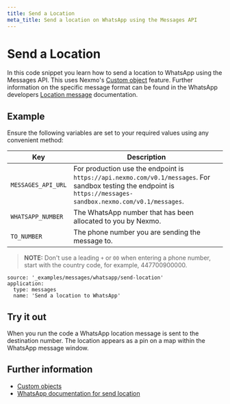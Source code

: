 ```yaml
---
title: Send a Location
meta_title: Send a location on WhatsApp using the Messages API
---
```


# Send a Location

In this code snippet you learn how to send a location to WhatsApp using the Messages API. This uses Nexmo's [Custom object](/messages/concepts/custom-objects) feature. Further information on the specific message format can be found in the WhatsApp developers [Location message](https://developers.facebook.com/docs/whatsapp/api/messages/others#location-messages) documentation.

## Example

Ensure the following variables are set to your required values using any convenient method:

Key | Description
-- | --
`MESSAGES_API_URL` | For production use the endpoint is `https://api.nexmo.com/v0.1/messages`. For sandbox testing the endpoint is `https://messages-sandbox.nexmo.com/v0.1/messages`.
`WHATSAPP_NUMBER` | The WhatsApp number that has been allocated to you by Nexmo.
`TO_NUMBER` | The phone number you are sending the message to.

> **NOTE:** Don't use a leading `+` or `00` when entering a phone number, start with the country code, for example, 447700900000.

```code_snippets
source: '_examples/messages/whatsapp/send-location'
application:
  type: messages
  name: 'Send a location to WhatsApp'
```

## Try it out

When you run the code a WhatsApp location message is sent to the destination number. The location appears as a pin on a map within the WhatsApp message window.

## Further information

* [Custom objects](/messages/concepts/custom-objects)
* [WhatsApp documentation for send location](https://developers.facebook.com/docs/whatsapp/api/messages/others#location-messages)
